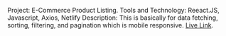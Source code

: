 Project: E-Commerce Product Listing.
Tools and Technology: Reeact.JS, Javascript, Axios, Netlify
Description: This is basically for data fetching, sorting, filtering, and pagination which is mobile responsive.
[Live Link](https://e-commerce-products-listing.netlify.app/).



